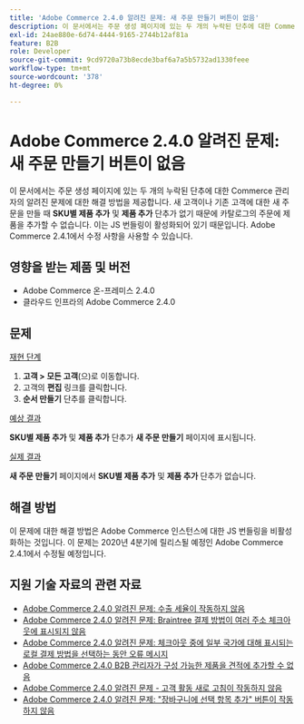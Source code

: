 ```yaml
---
title: 'Adobe Commerce 2.4.0 알려진 문제: 새 주문 만들기 버튼이 없음'
description: 이 문서에서는 주문 생성 페이지에 있는 두 개의 누락된 단추에 대한 Commerce 관리자의 알려진 문제에 대한 해결 방법을 제공합니다. 신규 또는 기존 고객에 대한 신규 주문을 생성할 때 **SKU별 제품 추가** 및 **제품 추가** 버튼이 누락되어 카탈로그의 주문에 제품을 추가할 수 없습니다. 이는 JS 번들링이 활성화되어 있기 때문입니다. Adobe Commerce 2.4.1에서 수정 사항을 사용할 수 있습니다.
exl-id: 24ae880e-6d74-4444-9165-2744b12af81a
feature: B2B
role: Developer
source-git-commit: 9cd9720a73b8ecde3baf6a7a5b5732ad1330feee
workflow-type: tm+mt
source-wordcount: '378'
ht-degree: 0%

---
```


# Adobe Commerce 2.4.0 알려진 문제: 새 주문 만들기 버튼이 없음

이 문서에서는 주문 생성 페이지에 있는 두 개의 누락된 단추에 대한 Commerce 관리자의 알려진 문제에 대한 해결 방법을 제공합니다. 새 고객이나 기존 고객에 대한 새 주문을 만들 때 **SKU별 제품 추가** 및 **제품 추가** 단추가 없기 때문에 카탈로그의 주문에 제품을 추가할 수 없습니다. 이는 JS 번들링이 활성화되어 있기 때문입니다. Adobe Commerce 2.4.1에서 수정 사항을 사용할 수 있습니다.

## 영향을 받는 제품 및 버전

* Adobe Commerce 온-프레미스 2.4.0
* 클라우드 인프라의 Adobe Commerce 2.4.0

## 문제

<u>재현 단계</u>

1. **고객 > 모든 고객**(으)로 이동합니다.
1. 고객의 **편집** 링크를 클릭합니다.
1. **순서 만들기** 단추를 클릭합니다.

<u>예상 결과</u>

**SKU별 제품 추가** 및 **제품 추가** 단추가 **새 주문 만들기** 페이지에 표시됩니다.

<u>실제 결과</u>

**새 주문 만들기** 페이지에서 **SKU별 제품 추가** 및 **제품 추가** 단추가 없습니다.

## 해결 방법

이 문제에 대한 해결 방법은 Adobe Commerce 인스턴스에 대한 JS 번들링을 비활성화하는 것입니다. 이 문제는 2020년 4분기에 릴리스될 예정인 Adobe Commerce 2.4.1에서 수정될 예정입니다.

## 지원 기술 자료의 관련 자료

* [Adobe Commerce 2.4.0 알려진 문제: 수출 세율이 작동하지 않음](/help/troubleshooting/miscellaneous/magento-2-4-0-known-issue-export-tax-rates-does-not-work.md)
* [Adobe Commerce 2.4.0 알려진 문제: Braintree 결제 방법이 여러 주소 체크아웃에 표시되지 않음](/help/troubleshooting/payments/magento-2-4-0-braintree-not-in-multiple-addresses-checkout.md)
* [Adobe Commerce 2.4.0 알려진 문제: 체크아웃 중에 일부 국가에 대해 표시되는 로컬 결제 방법을 선택하는 동안 오류 메시지](/help/troubleshooting/payments/magento-2-4-0-checkout-error-selecting-local-payments.md)
* [Adobe Commerce 2.4.0 B2B 관리자가 구성 가능한 제품을 견적에 추가할 수 없음](/help/troubleshooting/miscellaneous/magento-2-4-0-b2b-admin-can-t-add-configurable-product-to-quote.md)
* [Adobe Commerce 2.4.0 알려진 문제 - 고객 활동 새로 고침이 작동하지 않음](/help/troubleshooting/miscellaneous/magento-2-4-0-refresh-on-customer-activities-does-not-work.md)
* [Adobe Commerce 2.4.0 알려진 문제: &quot;장바구니에 선택 항목 추가&quot; 버튼이 작동하지 않음](/help/troubleshooting/miscellaneous/magento-2-4-0-add-selections-to-my-cart-does-not-work.md)
